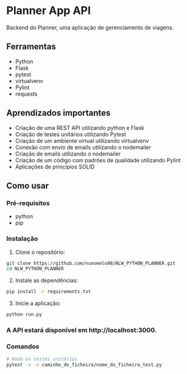 # Planner App API
Backend do Planner, uma aplicação de gerenciamento de viagens.

## Ferramentas
- Python
- Flask
- pytest
- virtualvenv
- Pylint
- requests

## Aprendizados importantes
- Criação de uma REST API utilizando python e Flask
- Criação de testes unitários utilizando Pytest
- Criação de um ambiente virtual utilizando virtualvenv
- Conexão com envio de emails utilizando o nodemailer
- Criação de emails utilizando o nodemailer
- Criação de um código com padrões de qualidade utilizando Pylint
- Aplicações de princípios SOLID


## Como usar

### Pré-requisitos
- python
- pip

### Instalação

1. Clone o repositório:
```sh
git clone https://github.com/nunomelo98/NLW_PYTHON_PLANNER.git
cd NLW_PYTHON_PLANNER
```

2. Instale as dependências:
```sh
pip install -r requirements.txt
```
3. Inicie a aplicação:
```sh
python run.py
```
### A API estará disponível em http://localhost:3000.

### Comandos
```sh
# Roda os testes unitários
pytest -s -v caminho_do_ficheiro/nome_do_ficheiro_test.py
```
